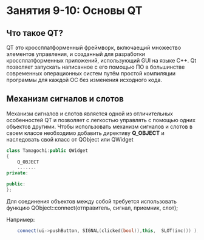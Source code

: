 # Занятия 9-10: Основы QT
## Что такое QT?
 	
QT это кроссплатформенный фреймворк, включаещий множество элементов управления, и созданный для разработки кроссплатформенных приложений, использующий GUI на языке C++. Qt позволяет запускать написанное с его помощью ПО в большинстве современных операционных систем путём простой компиляции программы для каждой ОС без изменения исходного кода.
## Механизм сигналов и слотов
Механизм сигналов и слотов является одной из отличительных особенностей QT и позволяет с легкостью управлять с помощью одних объектов другими. 
Чтобы использовать механизм сигналов и слотов в своем классе необходимо добавить директиву **Q_OBJECT** и наследовать свой класс от QObject или QWidget
```cpp
class Tamagochi:public QWidget
{
    Q_OBJECT
    .......
private:

public:
};
```

Для соединения объектов между собой требуется использовать функцию  QObject::connect(отправитель, сигнал, приемник, слот);

Например:
```cpp
    connect(ui->pushButton, SIGNAL(clicked(bool)),this,  SLOT(inc()) );

```

